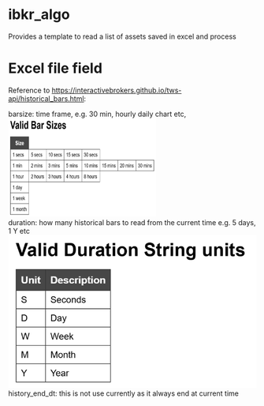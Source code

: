 # ibkr_algo
Provides a template to read a list of assets saved in excel and process

# Excel file field
Reference to https://interactivebrokers.github.io/tws-api/historical_bars.html:

barsize: time frame, e.g. 30 min, hourly daily chart etc,  <br>
<img src="images/ValidBarSizes.png" alt="Valid Bar Sizes" width="300" height="200"> <br>
duration: how many historical bars to read from the current time e.g. 5 days, 1 Y etc  <br>
![Valid Durations](images/ValidDurations.png) <br>
history_end_dt: this is not use currently as it always end at current time
